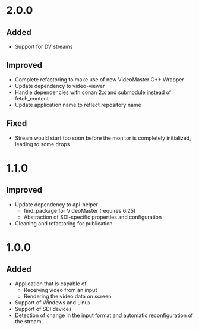 # 2.0.0

## Added

- Support for DV streams

## Improved

- Complete refactoring to make use of new VideoMaster C++ Wrapper
- Update dependency to video-viewer
- Handle dependencies with conan 2.x and submodule instead of fetch_content
- Update application name to reflect repository name

## Fixed

- Stream would start too soon before the monitor is completely initialized, leading to some drops


# 1.1.0

## Improved

- Update dependency to api-helper
  - find_package for VideoMaster (requires 6.25)
  - Abstraction of SDI-specific properties and configuration
- Cleaning and refactoring for publication 

# 1.0.0

## Added

- Application that is capable of
  - Receiving video from an input
  - Rendering the video data on screen
- Support of Windows and Linux
- Support of SDI devices
- Detection of change in the input format and automatic reconfiguration of the stream
